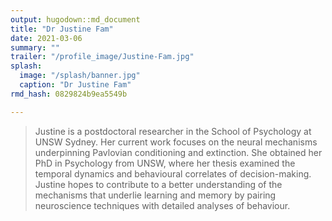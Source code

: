 ```yaml
---
output: hugodown::md_document
title: "Dr Justine Fam"
date: 2021-03-06
summary: ""
trailer: "/profile_image/Justine-Fam.jpg"
splash:
  image: "/splash/banner.jpg"
  caption: "Dr Justine Fam"
rmd_hash: 0829824b9ea5549b

---
```


> Justine is a postdoctoral researcher in the School of Psychology at UNSW Sydney. Her current work focuses on the neural mechanisms underpinning Pavlovian conditioning and extinction. She obtained her PhD in Psychology from UNSW, where her thesis examined the temporal dynamics and behavioural correlates of decision-making. Justine hopes to contribute to a better understanding of the mechanisms that underlie learning and memory by pairing neuroscience techniques with detailed analyses of behaviour.

